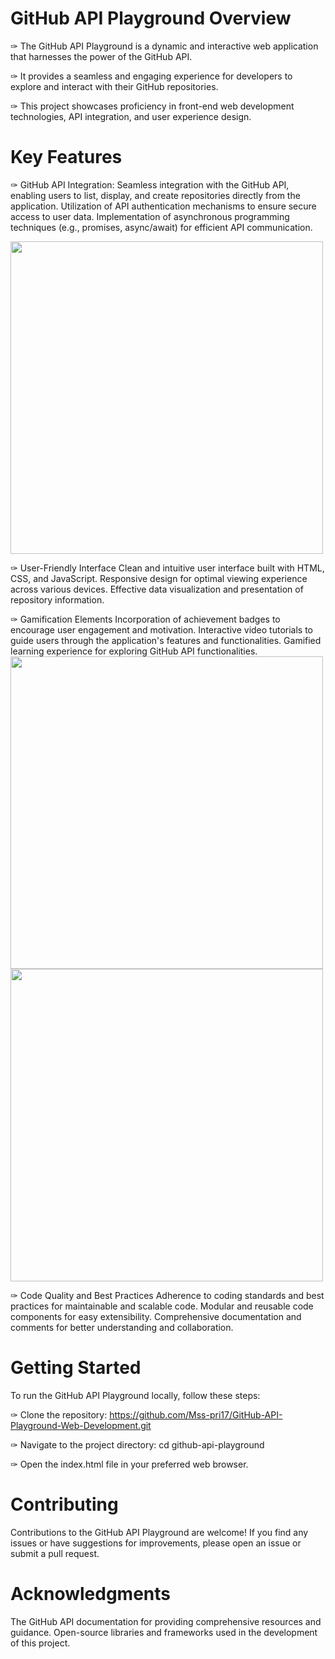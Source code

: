 # GitHub API Playground Overview
✑ The GitHub API Playground is a dynamic and interactive web application that harnesses the power of the GitHub API. 

✑ It provides a seamless and engaging experience for developers to explore and interact with their GitHub repositories. 

✑ This project showcases proficiency in front-end web development technologies, API integration, and user experience design.

# Key Features
✑ GitHub API Integration: 
Seamless integration with the GitHub API, enabling users to list, display, and create repositories directly from the application.
Utilization of API authentication mechanisms to ensure secure access to user data.
Implementation of asynchronous programming techniques (e.g., promises, async/await) for efficient API communication.

<img src="https://github.com/Mss-pri17/GitHub-API-Playground-Web-Development/assets/151165406/dd17ead0-7741-4742-b658-8a787b495ad8" width="500" height="500">

✑ User-Friendly Interface
Clean and intuitive user interface built with HTML, CSS, and JavaScript.
Responsive design for optimal viewing experience across various devices.
Effective data visualization and presentation of repository information.

✑ Gamification Elements
Incorporation of achievement badges to encourage user engagement and motivation.
Interactive video tutorials to guide users through the application's features and functionalities.
Gamified learning experience for exploring GitHub API functionalities.
<img src="https://github.com/Mss-pri17/GitHub-API-Playground-Web-Development/assets/151165406/c990f3c0-0968-4b13-a7db-77a896f2c563" width="500" height="500">
<img src="https://github.com/Mss-pri17/GitHub-API-Playground-Web-Development/assets/151165406/fae42012-48ed-4884-ac03-a7046025d1da" width="500" height="500">

✑ Code Quality and Best Practices
Adherence to coding standards and best practices for maintainable and scalable code.
Modular and reusable code components for easy extensibility.
Comprehensive documentation and comments for better understanding and collaboration.

# Getting Started
To run the GitHub API Playground locally, follow these steps:

✑ Clone the repository: https://github.com/Mss-pri17/GitHub-API-Playground-Web-Development.git

✑ Navigate to the project directory: cd github-api-playground

✑ Open the index.html file in your preferred web browser.

# Contributing
Contributions to the GitHub API Playground are welcome! If you find any issues or have suggestions for improvements, please open an issue or submit a pull request.

# Acknowledgments
The GitHub API documentation for providing comprehensive resources and guidance.
Open-source libraries and frameworks used in the development of this project.
